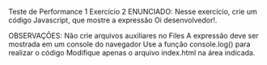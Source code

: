 Teste de Performance 1
Exercício 2
ENUNCIADO:
Nesse exercício, crie um código Javascript, que mostre a expressão Oi desenvolvedor!.

OBSERVAÇÕES:
Não crie arquivos auxiliares no Files
A expressão deve ser mostrada em um console do navegador
Use a função console.log() para realizar o código
Modifique apenas o arquivo index.html na área indicada.
